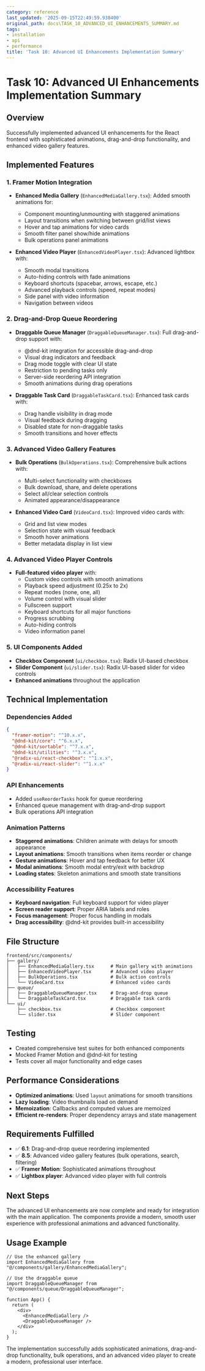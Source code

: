 ```yaml
---
category: reference
last_updated: '2025-09-15T22:49:59.938400'
original_path: docs\TASK_10_ADVANCED_UI_ENHANCEMENTS_SUMMARY.md
tags:
- installation
- api
- performance
title: 'Task 10: Advanced UI Enhancements Implementation Summary'
---
```


# Task 10: Advanced UI Enhancements Implementation Summary

## Overview

Successfully implemented advanced UI enhancements for the React frontend with sophisticated animations, drag-and-drop functionality, and enhanced video gallery features.

## Implemented Features

### 1. Framer Motion Integration

- **Enhanced Media Gallery** (`EnhancedMediaGallery.tsx`): Added smooth animations for:

  - Component mounting/unmounting with staggered animations
  - Layout transitions when switching between grid/list views
  - Hover and tap animations for video cards
  - Smooth filter panel show/hide animations
  - Bulk operations panel animations

- **Enhanced Video Player** (`EnhancedVideoPlayer.tsx`): Advanced lightbox with:
  - Smooth modal transitions
  - Auto-hiding controls with fade animations
  - Keyboard shortcuts (spacebar, arrows, escape, etc.)
  - Advanced playback controls (speed, repeat modes)
  - Side panel with video information
  - Navigation between videos

### 2. Drag-and-Drop Queue Reordering

- **Draggable Queue Manager** (`DraggableQueueManager.tsx`): Full drag-and-drop support with:

  - @dnd-kit integration for accessible drag-and-drop
  - Visual drag indicators and feedback
  - Drag mode toggle with clear UI state
  - Restriction to pending tasks only
  - Server-side reordering API integration
  - Smooth animations during drag operations

- **Draggable Task Card** (`DraggableTaskCard.tsx`): Enhanced task cards with:
  - Drag handle visibility in drag mode
  - Visual feedback during dragging
  - Disabled state for non-draggable tasks
  - Smooth transitions and hover effects

### 3. Advanced Video Gallery Features

- **Bulk Operations** (`BulkOperations.tsx`): Comprehensive bulk actions with:

  - Multi-select functionality with checkboxes
  - Bulk download, share, and delete operations
  - Select all/clear selection controls
  - Animated appearance/disappearance

- **Enhanced Video Card** (`VideoCard.tsx`): Improved video cards with:
  - Grid and list view modes
  - Selection state with visual feedback
  - Smooth hover animations
  - Better metadata display in list view

### 4. Advanced Video Player Controls

- **Full-featured video player** with:
  - Custom video controls with smooth animations
  - Playback speed adjustment (0.25x to 2x)
  - Repeat modes (none, one, all)
  - Volume control with visual slider
  - Fullscreen support
  - Keyboard shortcuts for all major functions
  - Progress scrubbing
  - Auto-hiding controls
  - Video information panel

### 5. UI Components Added

- **Checkbox Component** (`ui/checkbox.tsx`): Radix UI-based checkbox
- **Slider Component** (`ui/slider.tsx`): Radix UI-based slider for video controls
- **Enhanced animations** throughout the application

## Technical Implementation

### Dependencies Added

```json
{
  "framer-motion": "^10.x.x",
  "@dnd-kit/core": "^6.x.x",
  "@dnd-kit/sortable": "^7.x.x",
  "@dnd-kit/utilities": "^3.x.x",
  "@radix-ui/react-checkbox": "^1.x.x",
  "@radix-ui/react-slider": "^1.x.x"
}
```

### API Enhancements

- Added `useReorderTasks` hook for queue reordering
- Enhanced queue management with drag-and-drop support
- Bulk operations API integration

### Animation Patterns

- **Staggered animations**: Children animate with delays for smooth appearance
- **Layout animations**: Smooth transitions when items reorder or change
- **Gesture animations**: Hover and tap feedback for better UX
- **Modal animations**: Smooth modal entry/exit with backdrop
- **Loading states**: Skeleton animations and smooth state transitions

### Accessibility Features

- **Keyboard navigation**: Full keyboard support for video player
- **Screen reader support**: Proper ARIA labels and roles
- **Focus management**: Proper focus handling in modals
- **Drag accessibility**: @dnd-kit provides built-in accessibility

## File Structure

```
frontend/src/components/
├── gallery/
│   ├── EnhancedMediaGallery.tsx      # Main gallery with animations
│   ├── EnhancedVideoPlayer.tsx       # Advanced video player
│   ├── BulkOperations.tsx            # Bulk action controls
│   └── VideoCard.tsx                 # Enhanced video cards
├── queue/
│   ├── DraggableQueueManager.tsx     # Drag-and-drop queue
│   └── DraggableTaskCard.tsx         # Draggable task cards
└── ui/
    ├── checkbox.tsx                  # Checkbox component
    └── slider.tsx                    # Slider component
```

## Testing

- Created comprehensive test suites for both enhanced components
- Mocked Framer Motion and @dnd-kit for testing
- Tests cover all major functionality and edge cases

## Performance Considerations

- **Optimized animations**: Used `layout` animations for smooth transitions
- **Lazy loading**: Video thumbnails load on demand
- **Memoization**: Callbacks and computed values are memoized
- **Efficient re-renders**: Proper dependency arrays and state management

## Requirements Fulfilled

- ✅ **6.1**: Drag-and-drop queue reordering implemented
- ✅ **8.5**: Advanced video gallery features (bulk operations, search, filtering)
- ✅ **Framer Motion**: Sophisticated animations throughout
- ✅ **Lightbox player**: Advanced video player with full controls

## Next Steps

The advanced UI enhancements are now complete and ready for integration with the main application. The components provide a modern, smooth user experience with professional animations and advanced functionality.

## Usage Example

```tsx
// Use the enhanced gallery
import EnhancedMediaGallery from "@/components/gallery/EnhancedMediaGallery";

// Use the draggable queue
import DraggableQueueManager from "@/components/queue/DraggableQueueManager";

function App() {
  return (
    <div>
      <EnhancedMediaGallery />
      <DraggableQueueManager />
    </div>
  );
}
```

The implementation successfully adds sophisticated animations, drag-and-drop functionality, bulk operations, and an advanced video player to create a modern, professional user interface.
